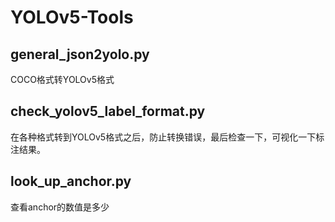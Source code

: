 # YOLOv5-Tools

## general_json2yolo.py
COCO格式转YOLOv5格式

## check_yolov5_label_format.py
在各种格式转到YOLOv5格式之后，防止转换错误，最后检查一下，可视化一下标注结果。

## look_up_anchor.py
查看anchor的数值是多少
